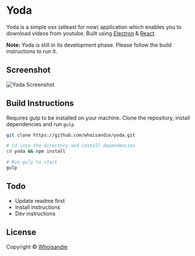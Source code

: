 # Yoda

Yoda is a simple osx (atleast for now) application which enables you to download videos from youtube.
Built using [Electron](http://electron.atom.io/) & [React](https://facebook.github.io/react).

**Note:** Yoda is still in its development phase. Please follow the build instructions to run it.


## Screenshot
![Yoda Screenshot](https://s3-us-west-2.amazonaws.com/github.whoisandie.com/youdown-screen.png)


## Build Instructions
Requires gulp to be installed on your machine.
Clone the repository, install dependencies and run `gulp`

``` bash
git clone https://github.com/whoisandie/yoda.git

# Cd into the directory and install dependencies
cd yoda && npm install

# Run gulp to start
gulp
```


## Todo
+ Update readme first
+ Install instructions
+ Dev instructions



## License
Copyright &copy; [Whoisandie](http://whoisandie.com)